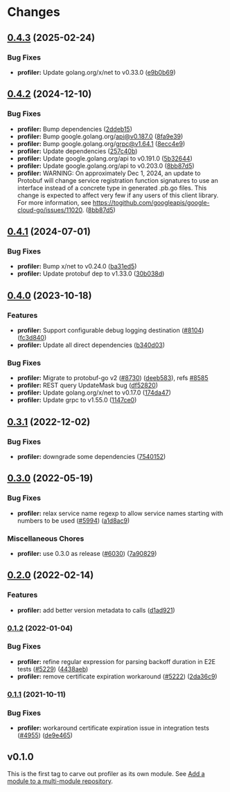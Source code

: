 # Changes

## [0.4.3](https://github.com/googleapis/google-cloud-go/compare/profiler/v0.4.2...profiler/v0.4.3) (2025-02-24)


### Bug Fixes

* **profiler:** Update golang.org/x/net to v0.33.0 ([e9b0b69](https://github.com/googleapis/google-cloud-go/commit/e9b0b69644ea5b276cacff0a707e8a5e87efafc9))

## [0.4.2](https://github.com/googleapis/google-cloud-go/compare/profiler/v0.4.1...profiler/v0.4.2) (2024-12-10)


### Bug Fixes

* **profiler:** Bump dependencies ([2ddeb15](https://github.com/googleapis/google-cloud-go/commit/2ddeb1544a53188a7592046b98913982f1b0cf04))
* **profiler:** Bump google.golang.org/api@v0.187.0 ([8fa9e39](https://github.com/googleapis/google-cloud-go/commit/8fa9e398e512fd8533fd49060371e61b5725a85b))
* **profiler:** Bump google.golang.org/grpc@v1.64.1 ([8ecc4e9](https://github.com/googleapis/google-cloud-go/commit/8ecc4e9622e5bbe9b90384d5848ab816027226c5))
* **profiler:** Update dependencies ([257c40b](https://github.com/googleapis/google-cloud-go/commit/257c40bd6d7e59730017cf32bda8823d7a232758))
* **profiler:** Update google.golang.org/api to v0.191.0 ([5b32644](https://github.com/googleapis/google-cloud-go/commit/5b32644eb82eb6bd6021f80b4fad471c60fb9d73))
* **profiler:** Update google.golang.org/api to v0.203.0 ([8bb87d5](https://github.com/googleapis/google-cloud-go/commit/8bb87d56af1cba736e0fe243979723e747e5e11e))
* **profiler:** WARNING: On approximately Dec 1, 2024, an update to Protobuf will change service registration function signatures to use an interface instead of a concrete type in generated .pb.go files. This change is expected to affect very few if any users of this client library. For more information, see https://togithub.com/googleapis/google-cloud-go/issues/11020. ([8bb87d5](https://github.com/googleapis/google-cloud-go/commit/8bb87d56af1cba736e0fe243979723e747e5e11e))

## [0.4.1](https://github.com/googleapis/google-cloud-go/compare/profiler/v0.4.0...profiler/v0.4.1) (2024-07-01)


### Bug Fixes

* **profiler:** Bump x/net to v0.24.0 ([ba31ed5](https://github.com/googleapis/google-cloud-go/commit/ba31ed5fda2c9664f2e1cf972469295e63deb5b4))
* **profiler:** Update protobuf dep to v1.33.0 ([30b038d](https://github.com/googleapis/google-cloud-go/commit/30b038d8cac0b8cd5dd4761c87f3f298760dd33a))

## [0.4.0](https://github.com/googleapis/google-cloud-go/compare/profiler/v0.3.1...profiler/v0.4.0) (2023-10-18)


### Features

* **profiler:** Support configurable debug logging destination ([#8104](https://github.com/googleapis/google-cloud-go/issues/8104)) ([fc3d840](https://github.com/googleapis/google-cloud-go/commit/fc3d84058b8932152408bc3ee0a5584dfe0b0c19))
* **profiler:** Update all direct dependencies ([b340d03](https://github.com/googleapis/google-cloud-go/commit/b340d030f2b52a4ce48846ce63984b28583abde6))


### Bug Fixes

* **profiler:** Migrate to protobuf-go v2 ([#8730](https://github.com/googleapis/google-cloud-go/issues/8730)) ([deeb583](https://github.com/googleapis/google-cloud-go/commit/deeb58308cbbb033e46d478b4dc8766c6689e71e)), refs [#8585](https://github.com/googleapis/google-cloud-go/issues/8585)
* **profiler:** REST query UpdateMask bug ([df52820](https://github.com/googleapis/google-cloud-go/commit/df52820b0e7721954809a8aa8700b93c5662dc9b))
* **profiler:** Update golang.org/x/net to v0.17.0 ([174da47](https://github.com/googleapis/google-cloud-go/commit/174da47254fefb12921bbfc65b7829a453af6f5d))
* **profiler:** Update grpc to v1.55.0 ([1147ce0](https://github.com/googleapis/google-cloud-go/commit/1147ce02a990276ca4f8ab7a1ab65c14da4450ef))

## [0.3.1](https://github.com/googleapis/google-cloud-go/compare/profiler/v0.3.0...profiler/v0.3.1) (2022-12-02)


### Bug Fixes

* **profiler:** downgrade some dependencies ([7540152](https://github.com/googleapis/google-cloud-go/commit/754015236d5af7c82a75da218b71a87b9ead6eb5))

## [0.3.0](https://github.com/googleapis/google-cloud-go/compare/profiler/v0.2.0...profiler/v0.3.0) (2022-05-19)


### Bug Fixes

* **profiler:** relax service name regexp to allow service names starting with numbers to be used ([#5994](https://github.com/googleapis/google-cloud-go/issues/5994)) ([a1d8ac9](https://github.com/googleapis/google-cloud-go/commit/a1d8ac99b714d7df4923acbb794dbe04ce748013))


### Miscellaneous Chores

* **profiler:** use 0.3.0 as release ([#6030](https://github.com/googleapis/google-cloud-go/issues/6030)) ([7a90829](https://github.com/googleapis/google-cloud-go/commit/7a90829b62843a2cd38e6c1dfac35c137d33a40c))

## [0.2.0](https://github.com/googleapis/google-cloud-go/compare/profiler/v0.1.2...profiler/v0.2.0) (2022-02-14)


### Features

* **profiler:** add better version metadata to calls ([d1ad921](https://github.com/googleapis/google-cloud-go/commit/d1ad921d0322e7ce728ca9d255a3cf0437d26add))

### [0.1.2](https://www.github.com/googleapis/google-cloud-go/compare/profiler/v0.1.1...profiler/v0.1.2) (2022-01-04)


### Bug Fixes

* **profiler:** refine regular expression for parsing backoff duration in E2E tests ([#5229](https://www.github.com/googleapis/google-cloud-go/issues/5229)) ([4438aeb](https://www.github.com/googleapis/google-cloud-go/commit/4438aebca2ec01d4dbf22287aa651937a381e043))
* **profiler:** remove certificate expiration workaround ([#5222](https://www.github.com/googleapis/google-cloud-go/issues/5222)) ([2da36c9](https://www.github.com/googleapis/google-cloud-go/commit/2da36c95f44d5f88fd93cd949ab78823cea74fe7))

### [0.1.1](https://www.github.com/googleapis/google-cloud-go/compare/profiler/v0.1.0...profiler/v0.1.1) (2021-10-11)


### Bug Fixes

* **profiler:** workaround certificate expiration issue in integration tests ([#4955](https://www.github.com/googleapis/google-cloud-go/issues/4955)) ([de9e465](https://www.github.com/googleapis/google-cloud-go/commit/de9e465bea8cd0580c45e87d2cbc2b610615b363))

## v0.1.0

This is the first tag to carve out profiler as its own module. See
[Add a module to a multi-module repository](https://github.com/golang/go/wiki/Modules#is-it-possible-to-add-a-module-to-a-multi-module-repository).
